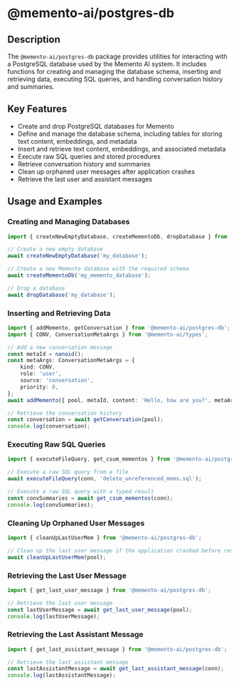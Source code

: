 # @memento-ai/postgres-db

## Description
The `@memento-ai/postgres-db` package provides utilities for interacting with a PostgreSQL database used by the Memento AI system. It includes functions for creating and managing the database schema, inserting and retrieving data, executing SQL queries, and handling conversation history and summaries.

## Key Features
- Create and drop PostgreSQL databases for Memento
- Define and manage the database schema, including tables for storing text content, embeddings, and metadata
- Insert and retrieve text content, embeddings, and associated metadata
- Execute raw SQL queries and stored procedures
- Retrieve conversation history and summaries
- Clean up orphaned user messages after application crashes
- Retrieve the last user and assistant messages

## Usage and Examples
### Creating and Managing Databases
```typescript
import { createNewEmptyDatabase, createMementoDb, dropDatabase } from '@memento-ai/postgres-db';

// Create a new empty database
await createNewEmptyDatabase('my_database');

// Create a new Memento database with the required schema
await createMementoDb('my_memento_database');

// Drop a database
await dropDatabase('my_database');
```
### Inserting and Retrieving Data
```typescript
import { addMemento, getConversation } from '@memento-ai/postgres-db';
import { CONV, ConversationMetaArgs } from '@memento-ai/types';

// Add a new conversation message
const metaId = nanoid();
const metaArgs: ConversationMetaArgs = {
    kind: CONV,
    role: 'user',
    source: 'conversation',
    priority: 0,
};
await addMemento({ pool, metaId, content: 'Hello, how are you?', metaArgs });

// Retrieve the conversation history
const conversation = await getConversation(pool);
console.log(conversation);
```
### Executing Raw SQL Queries
```typescript
import { executeFileQuery, get_csum_mementos } from '@memento-ai/postgres-db';

// Execute a raw SQL query from a file
await executeFileQuery(conn, 'delete_unreferenced_mems.sql');

// Execute a raw SQL query with a typed result
const convSummaries = await get_csum_mementos(conn);
console.log(convSummaries);
```
### Cleaning Up Orphaned User Messages
```typescript
import { cleanUpLastUserMem } from '@memento-ai/postgres-db';

// Clean up the last user message if the application crashed before responding
await cleanUpLastUserMem(pool);
```
### Retrieving the Last User Message
```typescript
import { get_last_user_message } from '@memento-ai/postgres-db';

// Retrieve the last user message
const lastUserMessage = await get_last_user_message(pool);
console.log(lastUserMessage);
```
### Retrieving the Last Assistant Message
```typescript
import { get_last_assistant_message } from '@memento-ai/postgres-db';

// Retrieve the last assistant message
const lastAssistantMessage = await get_last_assistant_message(conn);
console.log(lastAssistantMessage);
```

